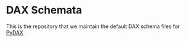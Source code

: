 # DAX Schemata

This is the repository that we maintain the default DAX schema files for
[PyDAX](https://github.com/codait/pydax).
